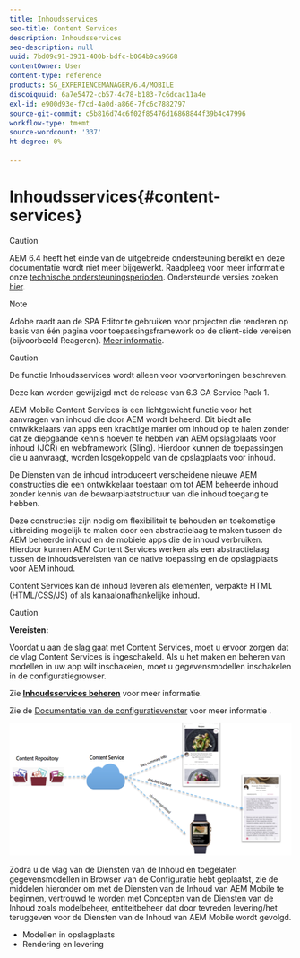 ```yaml
---
title: Inhoudsservices
seo-title: Content Services
description: Inhoudsservices
seo-description: null
uuid: 7bd09c91-3931-400b-bdfc-b064b9ca9668
contentOwner: User
content-type: reference
products: SG_EXPERIENCEMANAGER/6.4/MOBILE
discoiquuid: 6a7e5472-cb57-4c78-b183-7c6dcac11a4e
exl-id: e900d93e-f7cd-4a0d-a866-7fc6c7882797
source-git-commit: c5b816d74c6f02f85476d16868844f39b4c47996
workflow-type: tm+mt
source-wordcount: '337'
ht-degree: 0%

---
```


# Inhoudsservices{#content-services}

>[!CAUTION]
>
>AEM 6.4 heeft het einde van de uitgebreide ondersteuning bereikt en deze documentatie wordt niet meer bijgewerkt. Raadpleeg voor meer informatie onze [technische ondersteuningsperioden](https://helpx.adobe.com/support/programs/eol-matrix.html). Ondersteunde versies zoeken [hier](https://experienceleague.adobe.com/docs/).

>[!NOTE]
>
>Adobe raadt aan de SPA Editor te gebruiken voor projecten die renderen op basis van één pagina voor toepassingsframework op de client-side vereisen (bijvoorbeeld Reageren). [Meer informatie](/help/sites-developing/spa-overview.md).

>[!CAUTION]
>
>De functie Inhoudsservices wordt alleen voor voorvertoningen beschreven.
>
>Deze kan worden gewijzigd met de release van 6.3 GA Service Pack 1.

AEM Mobile Content Services is een lichtgewicht functie voor het aanvragen van inhoud die door AEM wordt beheerd. Dit biedt alle ontwikkelaars van apps een krachtige manier om inhoud op te halen zonder dat ze diepgaande kennis hoeven te hebben van AEM opslagplaats voor inhoud (JCR) en webframework (Sling). Hierdoor kunnen de toepassingen die u aanvraagt, worden losgekoppeld van de opslagplaats voor inhoud.

De Diensten van de inhoud introduceert verscheidene nieuwe AEM constructies die een ontwikkelaar toestaan om tot AEM beheerde inhoud zonder kennis van de bewaarplaatstructuur van die inhoud toegang te hebben.

Deze constructies zijn nodig om flexibiliteit te behouden en toekomstige uitbreiding mogelijk te maken door een abstractielaag te maken tussen de AEM beheerde inhoud en de mobiele apps die de inhoud verbruiken. Hierdoor kunnen AEM Content Services werken als een abstractielaag tussen de inhoudsvereisten van de native toepassing en de opslagplaats voor AEM inhoud.

Content Services kan de inhoud leveren als elementen, verpakte HTML (HTML/CSS/JS) of als kanaalonafhankelijke inhoud.

>[!CAUTION]
>
>**Vereisten:**
>
>Voordat u aan de slag gaat met Content Services, moet u ervoor zorgen dat de vlag Content Services is ingeschakeld. Als u het maken en beheren van modellen in uw app wilt inschakelen, moet u gegevensmodellen inschakelen in de configuratiegrowser.
>
>Zie **[Inhoudsservices beheren](/help/mobile/developing-content-services.md)** voor meer informatie.
>
>Zie de [Documentatie van de configuratievenster](/help/sites-administering/configurations.md) voor meer informatie .

![chlimage_1-143](assets/chlimage_1-143.png)

Zodra u de vlag van de Diensten van de Inhoud en toegelaten gegevensmodellen in Browser van de Configuratie hebt geplaatst, zie de middelen hieronder om met de Diensten van de Inhoud van AEM Mobile te beginnen, vertrouwd te worden met Concepten van de Diensten van de Inhoud zoals modelbeheer, entiteitbeheer dat door tevreden levering/het teruggeven voor de Diensten van de Inhoud van AEM Mobile wordt gevolgd.

* Modellen in opslagplaats
* Rendering en levering
